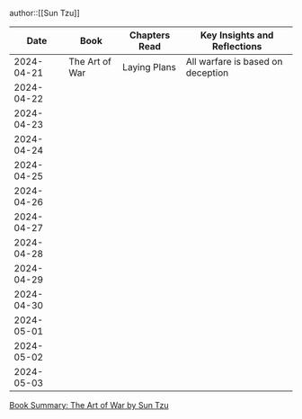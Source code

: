 author::[[Sun Tzu]]

| Date       | Book           | Chapters Read | Key Insights and Reflections      |
| ---------- | -------------- | ------------- | --------------------------------- |
| 2024-04-21 | The Art of War | Laying Plans  | All warfare is based on deception |
| 2024-04-22 |                |               |                                   |
| 2024-04-23 |                |               |                                   |
| 2024-04-24 |                |               |                                   |
| 2024-04-25 |                |               |                                   |
| 2024-04-26 |                |               |                                   |
| 2024-04-27 |                |               |                                   |
| 2024-04-28 |                |               |                                   |
| 2024-04-29 |                |               |                                   |
| 2024-04-30 |                |               |                                   |
| 2024-05-01 |                |               |                                   |
| 2024-05-02 |                |               |                                   |
| 2024-05-03 |                |               |                                   |

[Book Summary: The Art of War by Sun Tzu](https://jamesclear.com/book-summaries/the-art-of-war)